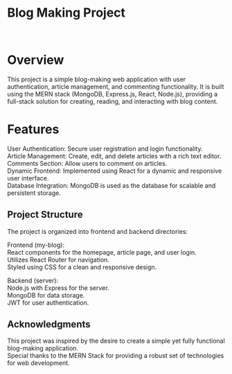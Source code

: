 # Blog Making Project
<br>

# Overview  <br>
This project is a simple blog-making web application with user authentication, article management, and commenting functionality. It is built using the MERN stack (MongoDB, Express.js, React, Node.js), providing a full-stack solution for creating, reading, and interacting with blog content.


# Features
User Authentication: Secure user registration and login functionality. <br>
Article Management: Create, edit, and delete articles with a rich text editor.  <br>
Comments Section: Allow users to comment on articles.  <br>
Dynamic Frontend: Implemented using React for a dynamic and responsive user interface.  <br>
Database Integration: MongoDB is used as the database for scalable and persistent storage.  <br>
## Project Structure
The project is organized into frontend and backend directories:

Frontend (my-blog):  <br>
React components for the homepage, article page, and user login.  <br>
Utilizes React Router for navigation.  <br>
Styled using CSS for a clean and responsive design.  <br>

Backend (server):  <br>
Node.js with Express for the server.  <br>
MongoDB for data storage.  <br>
JWT for user authentication.  <br>


## Acknowledgments  <br>
This project was inspired by the desire to create a simple yet fully functional blog-making application.  <br>
Special thanks to the MERN Stack for providing a robust set of technologies for web development.
